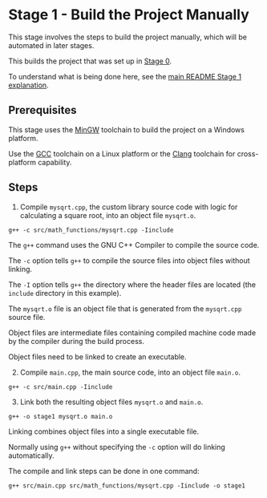 # Stage 1 - Build the Project Manually

This stage involves the steps to build the project manually, which will be automated in later stages.

This builds the project that was set up in [Stage 0](../Stage0/README.md).

To understand what is being done here, see the [main README Stage 1 explanation](../README.md#stage-1---build-the-project-manually).

## Prerequisites

This stage uses the [MinGW](https://sourceforge.net/projects/mingw/) toolchain to build the project on a Windows platform.

Use the [GCC](https://gcc.gnu.org/) toolchain on a Linux platform or the [Clang](https://clang.llvm.org/) toolchain for cross-platform capability.

## Steps

1. Compile `mysqrt.cpp`, the custom library source code with logic for calculating a square root, into an object file `mysqrt.o`.

```
g++ -c src/math_functions/mysqrt.cpp -Iinclude
```

The `g++` command uses the GNU C++ Compiler to compile the source code.

The `-c` option tells `g++` to compile the source files into object files without linking.

The `-I` option tells `g++` the directory where the header files are located (the `include` directory in this example).

The `mysqrt.o` file is an object file that is generated from the `mysqrt.cpp` source file.

Object files are intermediate files containing compiled machine code made by the compiler during the build process.

Object files need to be linked to create an executable.

2. Compile `main.cpp`, the main source code, into an object file `main.o`.

```
g++ -c src/main.cpp -Iinclude
```

3. Link both the resulting object files `mysqrt.o` and `main.o`.

```
g++ -o stage1 mysqrt.o main.o
```

Linking combines object files into a single executable file.

Normally using `g++` without specifying the `-c` option will do linking automatically.

The compile and link steps can be done in one command:

```
g++ src/main.cpp src/math_functions/mysqrt.cpp -Iinclude -o stage1
```
